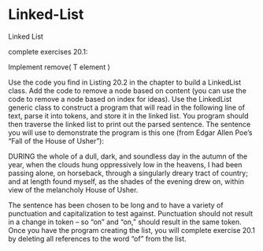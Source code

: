 Linked-List
===========

Linked List

complete exercises 20.1:

  Implement remove( T element )

Use the code you find in Listing 20.2 in the chapter to build a LinkedList class. Add the code to remove a node based 
on content  (you can use the code to remove a node based on index for ideas).  Use the LinkedList generic class to 
construct a program that will read in the following line of text, parse it into tokens, and store it in the linked list.
You program should then traverse the linked list to print out the parsed sentence. The sentence you will use to 
demonstrate the program is this one (from Edgar Allen Poe’s “Fall of the House of Usher”):

  DURING the whole of a dull, dark, and soundless day in the autumn of the year, when the clouds hung oppressively low 
  in the heavens, I had been passing alone, on horseback, through a singularly dreary tract of country; and at length 
  found myself, as the shades of the evening drew on, within view of the melancholy House of Usher.
  
The sentence has been chosen to be long and to have a variety of punctuation and capitalization to test against. 
Punctuation should not result in a change in token – so “on” and “on,” should result in the same token. Once you have
the program creating the list, you will complete exercise 20.1 by deleting all references to the word “of” from the list.  
